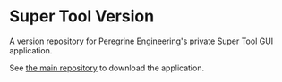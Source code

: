 # Super Tool Version
A version repository for Peregrine Engineering's private Super Tool GUI application.

See [the main repository](https://github.com/charlie-peregrine/super-tool) to download the application.
